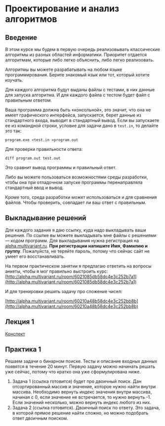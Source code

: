 # Проектирование и анализ алгоритмов

## Введение

В этом курсе мы будем в первую очередь реализовывать классические алгоритмы из разных областей информатики. Приоритет отдается алгоритмам, которые либо легко объяснить, либо легко реализовать.

Алгоритмы вы можете разрабатывать на любом языке программирования. Берите знакомый язык или тот, который хотите изучать.

Для каждого алгоритма будут выданы файлы с тестами, в них данные для запуска алгоритма. И для каждого файла с тестом будет файл с правильным ответом. 

Ваша программа должна быть «консольной», это значит, что она не имеет графического интерфейса, запускается, берет данные из стандартного входа, выводит в стандартный вывод. Если вы запускаете ее из командной строки, условие для задачи дано в `test.in`, то делайте это так:

`program.exe <test.in >program.out`

Для проверки правильности ответа:

`diff program.out test.out`

Это сравнит вывод программы и правильный ответ.

Либо вы можете пользоваться возможностями среды
разработки, чтобы она при отладочном запуске программы
перенаправляла стандартный ввод и вывод.

Кроме того, среда разработки может использоваться и для сравнения файлов. Чтобы проверить, совпадает ли ваш ответ с правильным.

## Выкладывание решений
Для каждого задания я даю ссылку, куда надо выкладывать
ваши решения. По ссылке вы можете выкладывать мне файлы с решениями — кодом программ.
Для выкладывания нужна регистрация на
[alpha.multivariant.ru](http://alpha.multivariant.ru).
**При регистрации напишите Имя, Фамилию и группу**.
Пожалуйста, не теряйте пароль, потому что сейчас
сайт не умеет его восстанавливать.

На первом практическом занятии я предлагаю ответить на вопросы анкеты, чтобы я мог правильно выстроить курс: [http://alpha.multivariant.ru/room/6021085db58dc4e3c252b7a1](http://alpha.multivariant.ru/room/6021085db58dc4e3c252b7a1)

И для тренировки решить задачу про сложение чисел:

[http://alpha.multivariant.ru/room/60210a48b58dc4e3c252bb8b](http://alpha.multivariant.ru/room/60210a48b58dc4e3c252bb8b)

## Лекция 1
[Конспект](lecture1.md)

## Практика 1

Решаем задачи о бинарном поиске. Тесты и описание входных данных появятся в течение 20 минут. Первую задачу можно начинать решать уже сейчас, потому что кратко она уже сформулирована ниже.

1. Задача 1 (ссылка готовится) будет про двоичный поиск. Дан отсортированный массив и значение, которое нужно найти внутри массива. Необходимо вернуть индекс значения внутри массива, начиная с 0, если значение не встречается, то нужно вернуть -1. Если значений несколько, можно вернуть индекс любого из них.
1. Задача 2 (ссылка готовится). Двоичный поиск по ответу. Это задача, в которой прямое решение найти сложно, но можно подобрать ответ двоичным поиском.
